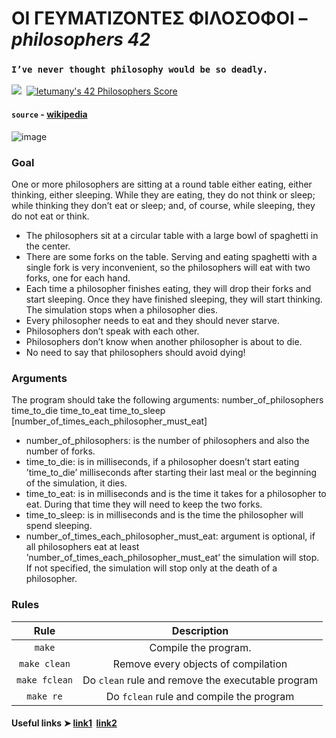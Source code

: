 # ΟΙ ΓΕΥΜΑΤΙΖΟΝΤΕΣ ΦΙΛΟΣΟΦΟΙ – *philosophers 42*
### **`I’ve never thought philosophy would be so deadly.`**

![](https://github.com/hanshazairi/42-minitalk/workflows/norminette/badge.svg) 
[![letumany's 42 Philosophers Score](https://badge42.vercel.app/api/v2/cl1l8hert000609l6rjl6rx6o/project/2492202)](https://github.com/JaeSeoKim/badge42)
#### `source` - [wikipedia](https://en.wikipedia.org/wiki/Dining_philosophers_problem)

![image](https://user-images.githubusercontent.com/73405731/153401286-ef7133b2-918c-4b5a-9d44-1df5e321f542.png)
### Goal
One or more philosophers are sitting at a round table either eating, either thinking, either sleeping. While they are eating, they do not think or sleep; while thinking they don’t eat or sleep; and, of course, while sleeping, they do not eat or think.
  - The philosophers sit at a circular table with a large bowl of spaghetti in the center.
  - There are some forks on the table. Serving and eating spaghetti with a single fork
is very inconvenient, so the philosophers will eat with two forks, one for each hand.
  - Each time a philosopher finishes eating, they will drop their forks and start sleeping. Once they have finished sleeping, they will start thinking. The simulation stops when a philosopher dies.
  - Every philosopher needs to eat and they should never starve.
  - Philosophers don’t speak with each other.
  - Philosophers don’t know when another philosopher is about to die.
  - No need to say that philosophers should avoid dying!

### Arguments

The program should take the following arguments: number_of_philosophers time_to_die
time_to_eat time_to_sleep [number_of_times_each_philosopher_must_eat]
  - number_of_philosophers: is the number of philosophers and also the number of forks.
  - time_to_die: is in milliseconds, if a philosopher doesn’t start eating ’time_to_die’ milliseconds after starting their last meal or the beginning of the simulation,
it dies.
  - time_to_eat: is in milliseconds and is the time it takes for a philosopher to eat. During that time they will need to keep the two forks.
  - time_to_sleep: is in milliseconds and is the time the philosopher will spend sleeping.
  - number_of_times_each_philosopher_must_eat: argument is optional, if all philosophers eat at least ’number_of_times_each_philosopher_must_eat’ the simulation will stop. If not specified, the simulation will stop only at the death of a philosopher.
 
### Rules

| Rule         |                 Description                             |
|:------------:|:-------------------------------------------------------:|
| `make`       | Compile the program.                                    |
| `make clean` | Remove every objects of compilation                     |
| `make fclean`| Do `clean` rule and remove the executable program       |
| `make re`    | Do `fclean` rule and compile the program                |

#### Useful links ➤ [link1](https://youtu.be/d9s_d28yJq0)  [link2](https://youtu.be/uA8X5zNOGw8)
